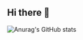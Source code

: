 ## Hi there 👋
![Anurag's GitHub stats](https://github-readme-stats.vercel.app/api?username=dongdong5899&show_icons=true&theme=radical&count_private=true) 

<!--
**dongdong5899/dongdong5899** is a ✨ _special_ ✨ repository because its `README.md` (this file) appears on your GitHub profile.

Here are some ideas to get you started:

- 🔭 I’m currently working on ...
- 🌱 I’m currently learning ...
- 👯 I’m looking to collaborate on ...
- 🤔 I’m looking for help with ...
- 💬 Ask me about ...
- 📫 How to reach me: ...
- 😄 Pronouns: ...
- ⚡ Fun fact: ...
-->
